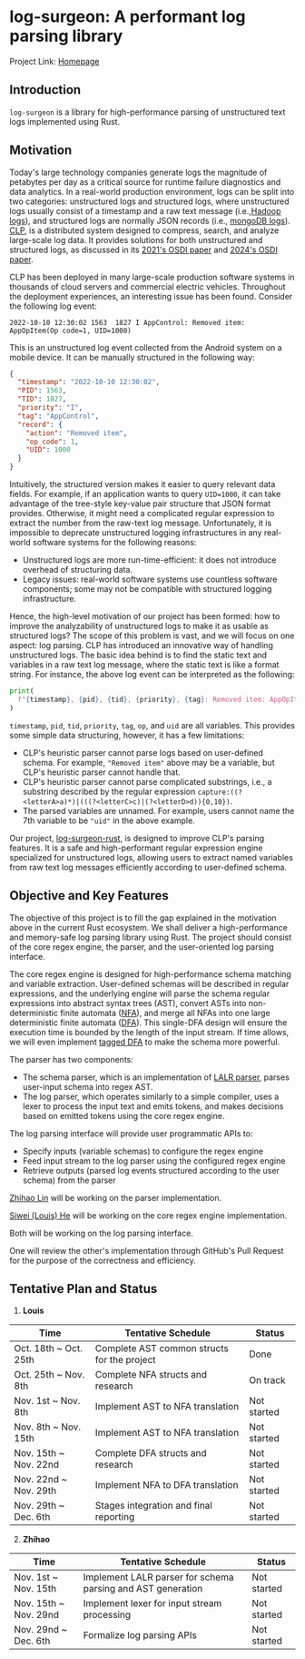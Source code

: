 # log-surgeon: A performant log parsing library

Project Link: [Homepage][home-page]

## Introduction

`log-surgeon` is a library for high-performance parsing of unstructured text
logs implemented using Rust. 


## Motivation
Today's large technology companies generate logs the magnitude of petabytes per day as a critical
source for runtime failure diagnostics and data analytics. In a real-world production environment,
logs can be split into two categories: unstructured logs and structured logs, where unstructured logs
usually consist of a timestamp and a raw text message (i.e.,[Hadoop logs][hadoop-logs]), and
structured logs are normally JSON records (i.e., [mongoDB logs][mongodb-logs]). [CLP][github-clp],
is a distributed system designed to compress, search, and analyze large-scale log data. It provides
solutions for both unstructured and structured logs, as discussed in its
[2021's OSDI paper][clp-paper] and [2024's OSDI paper][clp-s-paper].

CLP has been deployed in many large-scale production software systems in thousands of cloud servers
and commercial electric vehicles. Throughout the deployment experiences, an interesting issue has
been found. Consider the following log event:
```text
2022-10-10 12:30:02 1563  1827 I AppControl: Removed item: AppOpItem(Op code=1, UID=1000)
```
This is an unstructured log event collected from the Android system on a mobile device. It can be
manually structured in the following way:
```JSON
{
  "timestamp": "2022-10-10 12:30:02",
  "PID": 1563,
  "TID": 1827,
  "priority": "I",
  "tag": "AppControl",
  "record": {
    "action": "Removed item",
    "op_code": 1,
    "UID": 1000
  }
}
```
Intuitively, the structured version makes it easier to query relevant data fields. For example, if
an application wants to query `UID=1000`, it can take advantage of the tree-style key-value pair
structure that JSON format provides. Otherwise, it might need a complicated regular expression to
extract the number from the raw-text log message. Unfortunately, it is impossible to deprecate 
unstructured logging infrastructures in any real-world software systems for the following reasons:
- Unstructured logs are more run-time-efficient: it does not introduce overhead of structuring data.
- Legacy issues: real-world software systems use countless software components; some
  may not be compatible with structured logging infrastructure.

Hence, the high-level motivation of our project has been formed: how to improve the analyzability of
unstructured logs to make it as usable as structured logs? The scope of this problem is vast,
and we will focus on one aspect: log parsing. CLP has introduced an innovative way of handling
unstructured logs. The basic idea behind is to find the static text and variables in a raw text log
message, where the static text is like a format string. For instance, the above log event can be
interpreted as the following:
```Python
print(
  f"{timestamp}, {pid}, {tid}, {priority}, {tag}: Removed item: AppOpItem(Op code={op}, UID={uid})"
)
```
`timestamp`, `pid`, `tid`, `priority`, `tag`, `op`, and `uid` are all variables. This provides
some simple data structuring, however, it has a few limitations:
- CLP's heuristic parser cannot parse logs based on user-defined schema. For example,
  `"Removed item"` above may be a variable, but CLP's heuristic parser cannot handle that.
- CLP's heuristic parser cannot parse complicated substrings, i.e., a substring described by the
  regular expression `capture:((?<letterA>a)*)|(((?<letterC>c)|(?<letterD>d)){0,10})`.
- The parsed variables are unnamed. For example, users cannot name the 7th variable to be `"uid"` in
  the above example.

Our project, [log-surgeon-rust][home-page], is designed to improve CLP's parsing features. It is a
safe and high-performant regular expression engine specialized for unstructured logs, allowing users
to extract named variables from raw text log messages efficiently according to user-defined schema.

## Objective and Key Features
The objective of this project is to fill the gap explained in the motivation above in the current Rust ecosystem.
We shall deliver a high-performance and memory-safe log parsing library using Rust. The project should consist of the
core regex engine, the parser, and the user-oriented log parsing interface.

The core regex engine is designed for high-performance schema matching and variable extraction. 
User-defined schemas will be described in regular expressions, and the underlying engine will parse
the schema regular expressions into abstract syntax trees (AST), convert ASTs into non-deterministic
finite automata ([NFA][wiki-nfa]), and merge all NFAs into one large deterministic finite automata
([DFA][wiki-dfa]). This single-DFA design will ensure the execution time is bounded by the length of
the input stream. If time allows, we will even implement [tagged DFA][wiki-tagged-dfa] to make
the schema more powerful.

The parser has two components:
- The schema parser, which is an implementation of [LALR parser][wiki-lalr], parses user-input
schema into regex AST.
- The log parser, which operates similarly to a simple compiler, uses a lexer to process the input 
text and emits tokens, and makes decisions based on emitted tokens using the core regex engine.

The log parsing interface will provide user programmatic APIs to:
- Specify inputs (variable schemas) to configure the regex engine
- Feed input stream to the log parser using the configured regex engine
- Retrieve outputs (parsed log events structured according to the user schema) from the parser

[Zhihao Lin][github-zhihao] will be working on the parser implementation.

[Siwei (Louis) He][github-siwei] will be working on the core regex engine implementation. 

Both will be working on the log parsing interface.

One will review the other's implementation through GitHub's Pull Request for the purpose of the
correctness and efficiency.

## Tentative Plan and Status
1. **Louis** 

| Time                  | Tentative Schedule                          | Status      | 
|-----------------------|---------------------------------------------|-------------|
| Oct. 18th ~ Oct. 25th | Complete AST common structs for the project | Done        |
| Oct. 25th ~ Nov. 8th  | Complete NFA structs and research           | On track    |
| Nov. 1st ~ Nov. 8th   | Implement AST to NFA translation            | Not started |
| Nov. 8th ~ Nov. 15th  | Implement AST to NFA translation            | Not started |
| Nov. 15th ~ Nov. 22nd | Complete DFA structs and research           | Not started |
| Nov. 22nd ~ Nov. 29th | Implement NFA to DFA translation            | Not started |
| Nov. 29th ~ Dec. 6th  | Stages integration and final reporting      | Not started |

2. **Zhihao**

| Time                  | Tentative Schedule                                          | Status      | 
|-----------------------|-------------------------------------------------------------|-------------|
| Nov. 1st ~ Nov. 15th  | Implement LALR parser for schema parsing and AST generation | Not started |
| Nov. 15th ~ Nov. 29nd | Implement lexer for input stream processing                 | Not started |
| Nov. 29nd ~ Dec. 6th  | Formalize log parsing APIs                                  | Not started |

[clp-paper]: https://www.usenix.org/system/files/osdi21-rodrigues.pdf
[clp-s-paper]: https://www.usenix.org/system/files/osdi24-wang-rui.pdf
[github-clp]: https://github.com/y-scope/clp
[github-siwei]: https://github.com/Louis-He
[github-zhihao]: https://github.com/LinZhihao-723
[hadoop-logs]: https://zenodo.org/records/7114847
[home-page]: https://github.com/Toplogic-Inc/log-surgeon-rust
[mongodb-logs]: https://zenodo.org/records/11075361
[wiki-dfa]: https://en.wikipedia.org/wiki/Deterministic_finite_automaton
[wiki-lalr]: https://en.wikipedia.org/wiki/LALR_parser
[wiki-nfa]: https://en.wikipedia.org/wiki/Nondeterministic_finite_automaton
[wiki-tagged-dfa]: https://en.wikipedia.org/wiki/Tagged_Deterministic_Finite_Automaton
